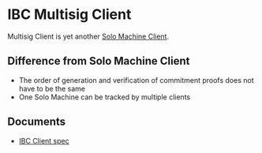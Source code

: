 # IBC Multisig Client

Multisig Client is yet another [Solo Machine Client](https://github.com/cosmos/ibc/tree/master/spec/client/ics-006-solo-machine-client).

## Difference from Solo Machine Client

- The order of generation and verification of commitment proofs does not have to be the same
- One Solo Machine can be tracked by multiple clients

## Documents

- [IBC Client spec](./docs/ibc-multisig-client.md)
